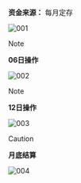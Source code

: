 **资金来源：** 每月定存

![001](https://github.com/BTC2054/BTC2054.github.io/assets/90368994/e3252fc1-9438-4ab9-8af6-f12ec316a1ee)


> [!NOTE]
>**06日操作**
>
>![002](https://github.com/BTC2054/BTC2054.github.io/assets/90368994/bf5c6599-177b-41f3-a85c-0b33ba958cf0)


> [!NOTE]
>**12日操作**
>
>![003](https://github.com/BTC2054/BTC2054.github.io/assets/90368994/ab8b2f1e-d32e-423d-b8b3-cdf149b71505)


> [!CAUTION]
>**月底结算**
>
>![004](https://github.com/BTC2054/BTC2054.github.io/assets/90368994/9d9175f2-46ac-4452-a52e-ce69feb877ea)

<!-- ##{"timestamp":1714032158}## -->

